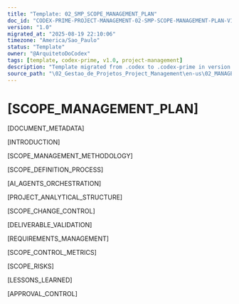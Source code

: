 ```yaml
---
title: "Template: 02_SMP_SCOPE_MANAGEMENT_PLAN"
doc_id: "CODEX-PRIME-PROJECT-MANAGEMENT-02-SMP-SCOPE-MANAGEMENT-PLAN-V1.0"
version: "1.0"
migrated_at: "2025-08-19 22:10:06"
timezone: "America/Sao_Paulo"
status: "Template"
owner: "@ArquitetoDoCodex"
tags: [template, codex-prime, v1.0, project-management]
description: "Template migrated from .codex to .codex-prime in version 1.0"
source_path: "\02_Gestao_de_Projetos_Project_Management\en-us\02_MANAGEMENT_PLANS\02_SMP_SCOPE_MANAGEMENT_PLAN.md"
---
```


# [SCOPE_MANAGEMENT_PLAN]

[DOCUMENT_METADATA]

[INTRODUCTION]

[SCOPE_MANAGEMENT_METHODOLOGY]

[SCOPE_DEFINITION_PROCESS]

[AI_AGENTS_ORCHESTRATION]

[PROJECT_ANALYTICAL_STRUCTURE]

[SCOPE_CHANGE_CONTROL]

[DELIVERABLE_VALIDATION]

[REQUIREMENTS_MANAGEMENT]

[SCOPE_CONTROL_METRICS]

[SCOPE_RISKS]

[LESSONS_LEARNED]

[APPROVAL_CONTROL]